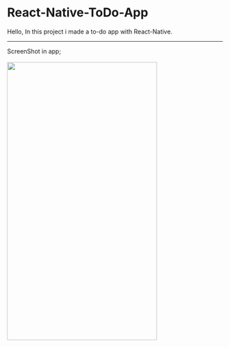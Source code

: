# React-Native-ToDo-App
Hello, In this project i made a to-do app with React-Native.
<hr>

ScreenShot in app;<br>
<br>
<img src="https://user-images.githubusercontent.com/99321522/215694224-bc2c2c49-b469-4656-a5e0-901a9f93a789.png" width="350" height="650" />
